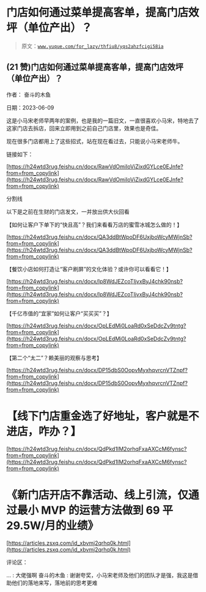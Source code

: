# 门店如何通过菜单提高客单，提高门店效坪（单位产出）？

> 原文：[`www.yuque.com/for_lazy/thfiu8/yqs2ahzfcigi58ia`](https://www.yuque.com/for_lazy/thfiu8/yqs2ahzfcigi58ia)



## (21 赞)门店如何通过菜单提高客单，提高门店效坪（单位产出）？ 

作者： 奋斗的木鱼 

日期：2023-06-09 

这是小马宋老师早两年的案例，也是我的一篇旧文，一直很喜欢小马宋，特地去了这家门店去拆店，回来立即用到之前自己门店里，效果也是奇佳。 

现在很多门店都用上了这些招式，站在现在看过去，只能说小马宋老师牛。 

链接如下： 

[https://h24wtd3rug.feishu.cn/docx/RawVdOmiIoViZixdGYLce0EJnfe?from=from_copylink](https://h24wtd3rug.feishu.cn/docx/RawVdOmiIoViZixdGYLce0EJnfe?from=from_copylink) 

分割线 

以下是之前在生财的门店发文，一并放出供大伙回看 

【如何让客户下单下的“快且高”？我们来看看万店的蜜雪冰城怎么做的！】 

[https://h24wtd3rug.feishu.cn/docx/QA3ddBtWpoDF6UxjboWcyMWjnSb?from=from_copylink](https://h24wtd3rug.feishu.cn/docx/QA3ddBtWpoDF6UxjboWcyMWjnSb?from=from_copylink) 

【餐饮小店如何打造让“客户刷屏”的文化体验？或许你可以看看它！】 

[https://h24wtd3rug.feishu.cn/docx/Ip8WdJEZcoTIjvxByJ4chk90nsb?from=from_copylink](https://h24wtd3rug.feishu.cn/docx/Ip8WdJEZcoTIjvxByJ4chk90nsb?from=from_copylink) 

【千亿市值的“宜家”如何让客户“买买买”？】 

[https://h24wtd3rug.feishu.cn/docx/OpLEdMi0LoaRd0xSeDdcZv9tntg?from=from_copylink](https://h24wtd3rug.feishu.cn/docx/OpLEdMi0LoaRd0xSeDdcZv9tntg?from=from_copylink) 

【第二个“太二”？赖美丽的观察与思考】 

[https://h24wtd3rug.feishu.cn/docx/DP15dbS0OopvMyxhqvrcnVTZnpf?from=from_copylink](https://h24wtd3rug.feishu.cn/docx/DP15dbS0OopvMyxhqvrcnVTZnpf?from=from_copylink) 

# 【线下门店重金选了好地址，客户就是不进店，咋办？】 

[https://h24wtd3rug.feishu.cn/docx/QdPkd1IM2orhqFxaAXCcM6fynsc?from=from_copylink](https://h24wtd3rug.feishu.cn/docx/QdPkd1IM2orhqFxaAXCcM6fynsc?from=from_copylink) 

# 《新门店开店不靠活动、线上引流，仅通过最小 MVP 的运营方法做到 69 平 29.5W/月的业绩》 

[https://articles.zsxq.com/id_xbvmj2qrhq0k.html](https://articles.zsxq.com/id_xbvmj2qrhq0k.html) 

评论区： 

… : 大佬强啊 奋斗的木鱼 : 谢谢夸奖，小马宋老师及他们的团队才是强，我这是借助他们的落地来写，落地前的思考更难